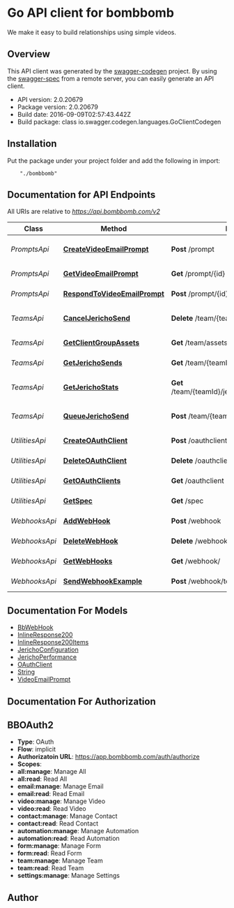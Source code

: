 # Go API client for bombbomb

We make it easy to build relationships using simple videos.

## Overview
This API client was generated by the [swagger-codegen](https://github.com/swagger-api/swagger-codegen) project.  By using the [swagger-spec](https://github.com/swagger-api/swagger-spec) from a remote server, you can easily generate an API client.

- API version: 2.0.20679
- Package version: 2.0.20679
- Build date: 2016-09-09T02:57:43.442Z
- Build package: class io.swagger.codegen.languages.GoClientCodegen

## Installation
Put the package under your project folder and add the following in import:
```
    "./bombbomb"
```

## Documentation for API Endpoints

All URIs are relative to *https://api.bombbomb.com/v2*

Class | Method | HTTP request | Description
------------ | ------------- | ------------- | -------------
*PromptsApi* | [**CreateVideoEmailPrompt**](docs/PromptsApi.md#createvideoemailprompt) | **Post** /prompt | Prompts user to send a video
*PromptsApi* | [**GetVideoEmailPrompt**](docs/PromptsApi.md#getvideoemailprompt) | **Get** /prompt/{id} | Gets a prompt
*PromptsApi* | [**RespondToVideoEmailPrompt**](docs/PromptsApi.md#respondtovideoemailprompt) | **Post** /prompt/{id}/response | Respond to a prompt
*TeamsApi* | [**CancelJerichoSend**](docs/TeamsApi.md#canceljerichosend) | **Delete** /team/{teamId}/jericho/{jerichoId} | Cancel a Jericho Send
*TeamsApi* | [**GetClientGroupAssets**](docs/TeamsApi.md#getclientgroupassets) | **Get** /team/assets/ | Lists team assets
*TeamsApi* | [**GetJerichoSends**](docs/TeamsApi.md#getjerichosends) | **Get** /team/{teamId}/jericho | List Jericho Sends
*TeamsApi* | [**GetJerichoStats**](docs/TeamsApi.md#getjerichostats) | **Get** /team/{teamId}/jericho/{jerichoId}/performance | Gets Jericho performance statistics
*TeamsApi* | [**QueueJerichoSend**](docs/TeamsApi.md#queuejerichosend) | **Post** /team/{teamId}/jericho | Creates a Jericho send.
*UtilitiesApi* | [**CreateOAuthClient**](docs/UtilitiesApi.md#createoauthclient) | **Post** /oauthclient | Create an OAuth Client
*UtilitiesApi* | [**DeleteOAuthClient**](docs/UtilitiesApi.md#deleteoauthclient) | **Delete** /oauthclient/{id} | Delete an OAuth Client
*UtilitiesApi* | [**GetOAuthClients**](docs/UtilitiesApi.md#getoauthclients) | **Get** /oauthclient | Lists OAuth Clients
*UtilitiesApi* | [**GetSpec**](docs/UtilitiesApi.md#getspec) | **Get** /spec | Describes this api
*WebhooksApi* | [**AddWebHook**](docs/WebhooksApi.md#addwebhook) | **Post** /webhook | Add Webhook
*WebhooksApi* | [**DeleteWebHook**](docs/WebhooksApi.md#deletewebhook) | **Delete** /webhook/{hookId} | Deletes Webhook
*WebhooksApi* | [**GetWebHooks**](docs/WebhooksApi.md#getwebhooks) | **Get** /webhook/ | Lists Webhooks
*WebhooksApi* | [**SendWebhookExample**](docs/WebhooksApi.md#sendwebhookexample) | **Post** /webhook/test | Sends test Webhook


## Documentation For Models

 - [BbWebHook](docs/BbWebHook.md)
 - [InlineResponse200](docs/InlineResponse200.md)
 - [InlineResponse200Items](docs/InlineResponse200Items.md)
 - [JerichoConfiguration](docs/JerichoConfiguration.md)
 - [JerichoPerformance](docs/JerichoPerformance.md)
 - [OAuthClient](docs/OAuthClient.md)
 - [String](docs/String.md)
 - [VideoEmailPrompt](docs/VideoEmailPrompt.md)


## Documentation For Authorization


## BBOAuth2

- **Type**: OAuth
- **Flow**: implicit
- **Authorizatoin URL**: https://app.bombbomb.com/auth/authorize
- **Scopes**: 
 - **all:manage**: Manage All
 - **all:read**: Read All
 - **email:manage**: Manage Email
 - **email:read**: Read Email
 - **video:manage**: Manage Video
 - **video:read**: Read Video
 - **contact:manage**: Manage Contact
 - **contact:read**: Read Contact
 - **automation:manage**: Manage Automation
 - **automation:read**: Read Automation
 - **form:manage**: Manage Form
 - **form:read**: Read Form
 - **team:manage**: Manage Team
 - **team:read**: Read Team
 - **settings:manage**: Manage Settings


## Author




